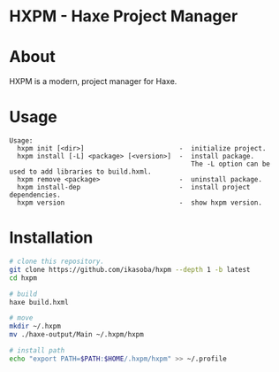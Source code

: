 # HXPM - Haxe Project Manager

# About

HXPM is a modern, project manager for Haxe.

# Usage

```
Usage:
  hxpm init [<dir>]                        -  initialize project.
  hxpm install [-L] <package> [<version>]  -  install package.
                                              The -L option can be used to add libraries to build.hxml.
  hxpm remove <package>                    -  uninstall package.
  hxpm install-dep                         -  install project dependencies.
  hxpm version                             -  show hxpm version.
```

# Installation

```sh
# clone this repository.
git clone https://github.com/ikasoba/hxpm --depth 1 -b latest
cd hxpm

# build
haxe build.hxml

# move
mkdir ~/.hxpm
mv ./haxe-output/Main ~/.hxpm/hxpm

# install path
echo "export PATH=$PATH:$HOME/.hxpm/hxpm" >> ~/.profile
```
